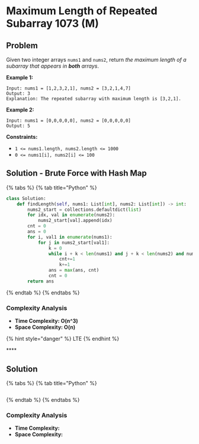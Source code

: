 # Maximum Length of Repeated Subarray 1073 \(M\)

## Problem

Given two integer arrays `nums1` and `nums2`, return _the maximum length of a subarray that appears in **both** arrays_.

**Example 1:**

```text
Input: nums1 = [1,2,3,2,1], nums2 = [3,2,1,4,7]
Output: 3
Explanation: The repeated subarray with maximum length is [3,2,1].
```

**Example 2:**

```text
Input: nums1 = [0,0,0,0,0], nums2 = [0,0,0,0,0]
Output: 5
```

**Constraints:**

* `1 <= nums1.length, nums2.length <= 1000`
* `0 <= nums1[i], nums2[i] <= 100`

## Solution - Brute Force with Hash Map

{% tabs %}
{% tab title="Python" %}
```python
class Solution:
    def findLength(self, nums1: List[int], nums2: List[int]) -> int:
        nums2_start = collections.defaultdict(list)
        for idx, val in enumerate(nums2):
            nums2_start[val].append(idx)
        cnt = 0
        ans = 0
        for i, val1 in enumerate(nums1):
            for j in nums2_start[val1]:
                k = 0
                while i + k < len(nums1) and j + k < len(nums2) and nums1[i + k] == nums2[j + k]:
                    cnt+=1
                    k+=1
                ans = max(ans, cnt)
                cnt = 0
        return ans
```
{% endtab %}
{% endtabs %}

### Complexity Analysis

* **Time Complexity: O\(n^3\)**
* **Space Complexity: O\(n\)**

{% hint style="danger" %}
LTE
{% endhint %}

\*\*\*\*

## Solution 

{% tabs %}
{% tab title="Python" %}
```python

```
{% endtab %}
{% endtabs %}

### Complexity Analysis

* **Time Complexity:** 
* **Space Complexity:** 

